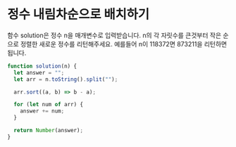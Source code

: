 # 정수 내림차순으로 배치하기

함수 solution은 정수 n을 매개변수로 입력받습니다. n의 각 자릿수를 큰것부터 작은 순으로 정렬한 새로운 정수를 리턴해주세요. 예를들어 n이 118372면 873211을 리턴하면 됩니다.

```javascript
function solution(n) {
  let answer = "";
  let arr = n.toString().split("");

  arr.sort((a, b) => b - a);

  for (let num of arr) {
    answer += num;
  }

  return Number(answer);
}
```
